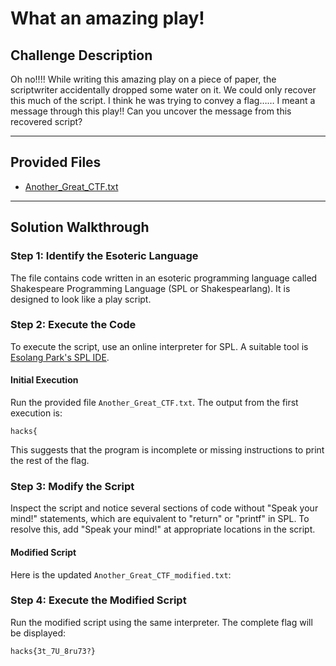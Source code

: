 # What an amazing play!

## Challenge Description

Oh no!!!! While writing this amazing play on a piece of paper, the scriptwriter accidentally dropped some water on it. We could only recover this much of the script. I think he was trying to convey a flag…… I meant a message through this play!! Can you uncover the message from this recovered script?

---

## Provided Files

- [Another_Great_CTF.txt](<files/Another_Great_CTF.txt>)

---

## Solution Walkthrough

### Step 1: Identify the Esoteric Language

The file contains code written in an esoteric programming language called Shakespeare Programming Language (SPL or Shakespearlang). It is designed to look like a play script.

### Step 2: Execute the Code

To execute the script, use an online interpreter for SPL. A suitable tool is [Esolang Park's SPL IDE](https://esolangpark.vercel.app/ide/shakespeare).

#### Initial Execution

Run the provided file `Another_Great_CTF.txt`. The output from the first execution is:

```
hacks{
```

This suggests that the program is incomplete or missing instructions to print the rest of the flag.

### Step 3: Modify the Script

Inspect the script and notice several sections of code without "Speak your mind!" statements, which are equivalent to "return" or "printf" in SPL. To resolve this, add "Speak your mind!" at appropriate locations in the script.

#### Modified Script

Here is the updated `Another_Great_CTF_modified.txt`:

### Step 4: Execute the Modified Script

Run the modified script using the same interpreter. The complete flag will be displayed:

```
hacks{3t_7U_8ru73?}
```
